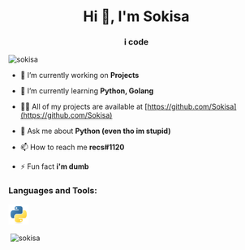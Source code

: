 <h1 align="center">Hi 👋, I'm Sokisa</h1>
<h3 align="center">i code</h3>

<p align="left"> <img src="https://komarev.com/ghpvc/?username=sokisa&label=Profile%20views&color=0e75b6&style=flat" alt="sokisa" /> </p>

- 🔭 I’m currently working on **Projects**

- 🌱 I’m currently learning **Python, Golang**

- 👨‍💻 All of my projects are available at [https://github.com/Sokisa](https://github.com/Sokisa)

- 💬 Ask me about **Python (even tho im stupid)**

- 📫 How to reach me **recs#1120**

- ⚡ Fun fact **i'm dumb**



<h3 align="left">Languages and Tools:</h3>
<a href="https://www.python.org" target="_blank" rel="noreferrer"> <img src="https://raw.githubusercontent.com/devicons/devicon/master/icons/python/python-original.svg" alt="python" width="40" height="40"/> </a> </p>

<p>&nbsp;<img align="center" src="https://github-readme-stats.vercel.app/api?username=sokisa&show_icons=true&locale=en" alt="sokisa" /></p>


